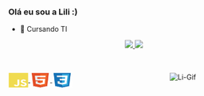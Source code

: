 ### Olá eu sou a Lili :)

- 🌱 Cursando TI

<div align="center">
  <a href="https://github.com/LiliiF">
  <img height="150em" src="https://github-readme-stats.vercel.app/api?username=Lilii&show_icons=true&theme=dracula&include_all_commits=true&count_private=true"/>
  <img height="150em" src="https://github-readme-stats.vercel.app/api/top-langs/?username=LiliiF&layout=compact&langs_count=7&theme=dracula"/>
</div>
  
  ##
<div style="display: inline_block"><br>
  <img align="center" alt="Li-JS" height="30" width="40" src="https://raw.githubusercontent.com/devicons/devicon/master/icons/javascript/javascript-plain.svg">
  <img align="center" alt="Li-HTML" height="30" width="40" src="https://raw.githubusercontent.com/devicons/devicon/master/icons/html5/html5-original.svg">
  <img align="center" alt="Li-CSS" height="30" width="40" src="https://raw.githubusercontent.com/devicons/devicon/master/icons/css3/css3-original.svg">
  <img align="right" alt="Li-Gif" width="180px"  src="https://cdn.discordapp.com/attachments/585243177754296341/942468904947703859/gifzin.gif">
</div>

